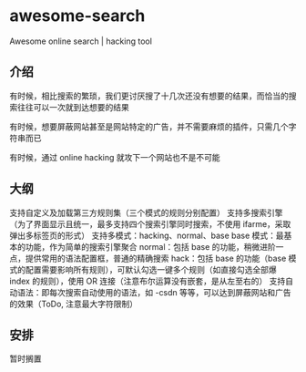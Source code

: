 # awesome-search

Awesome online search | hacking tool

介绍
------

有时候，相比搜索的繁琐，我们更讨厌搜了十几次还没有想要的结果，而恰当的搜索往往可以一次就到达想要的结果

有时候，想要屏蔽网站甚至是网站特定的广告，并不需要麻烦的插件，只需几个字符串而已

有时候，通过 online hacking 就攻下一个网站也不是不可能

大纲
------

支持自定义及加载第三方规则集（三个模式的规则分别配置）
支持多搜索引擎（为了界面显示且统一，最多支持四个搜索引擎同时搜索，不使用 ifarme，采取弹出多标签页的形式）
支持多模式：hacking、normal、base
base 模式：最基本的功能，作为简单的搜索引擎聚合
normal：包括 base 的功能，稍微进阶一点，提供常用的语法配置框，普通的精确搜索
hack：包括 base 的功能（base 模式的配置需要影响所有规则），可默认勾选一键多个规则（如直接勾选全部爆 index 的规则），使用 OR 连接（注意布尔运算没有嵌套，是从左至右的）
支持自动语法：即每次搜索自动使用的语法，如 -csdn 等等，可以达到屏蔽网站和广告的效果（ToDo, 注意最大字符限制）

安排
------

暂时搁置

